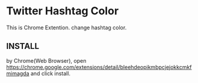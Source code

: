 # Twitter Hashtag Color #

This is Chrome Extention. change hashtag color.

## INSTALL ##

by Chrome(Web Browser), open https://chrome.google.com/extensions/detail/bleehdeopikmbpcjejokkcmkfmimagda and click install.
